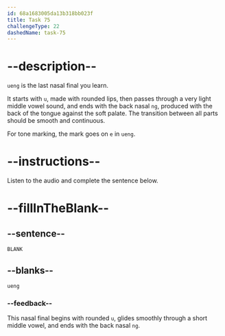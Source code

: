 ```yaml
---
id: 68a1683005da13b318bb023f
title: Task 75
challengeType: 22
dashedName: task-75
---
```


<!-- (Audio) A: ueng -->

# --description--

`ueng` is the last nasal final you learn.

It starts with `u`, made with rounded lips, then passes through a very light middle vowel sound, and ends with the back nasal `ng`, produced with the back of the tongue against the soft palate. The transition between all parts should be smooth and continuous.

For tone marking, the mark goes on `e` in `ueng`.

# --instructions--

Listen to the audio and complete the sentence below.

# --fillInTheBlank--

## --sentence--

`BLANK`

## --blanks--

`ueng`

### --feedback--

This nasal final begins with rounded `u`, glides smoothly through a short middle vowel, and ends with the back nasal `ng`.
